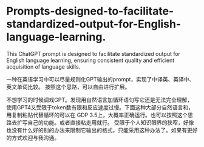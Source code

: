 # Prompts-designed-to-facilitate-standardized-output-for-English-language-learning.
This ChatGPT prompt is designed to facilitate standardized output for English language learning, ensuring consistent quality and efficient acquisition of language skills.

一种在英语学习中可以尽量规则化GPT输出的prompt，实现了中译英、英译中、英文单词比较。
按照这个思路，可以自由进行扩展。

不想学习的时候调戏GPT。发现用自然语言加循环语句写它还是无法完全理解，使用GPT4又受限于token数有限和反应速度过慢。下面这种大部分自然语言和，用复制粘贴代替循环的可以在 GDP 3.5上，大概率正确运行。也可以按照这个思路去扩写自己的功能。或者直接粘走用就行。
受限于个人知识眼界的狭窄，好像也没有什么好的别的办法来限制它输出的格式，只能采用这种办法了。如果有更好的方式欢迎与我沟通。

